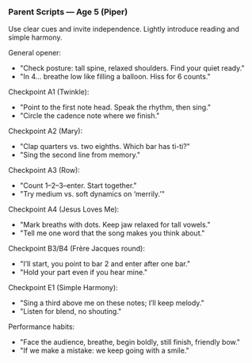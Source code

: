 ### Parent Scripts — Age 5 (Piper)

Use clear cues and invite independence. Lightly introduce reading and simple harmony.

General opener:
- "Check posture: tall spine, relaxed shoulders. Find your quiet ready."
- "In 4… breathe low like filling a balloon. Hiss for 6 counts."

Checkpoint A1 (Twinkle):
- "Point to the first note head. Speak the rhythm, then sing."
- "Circle the cadence note where we finish."

Checkpoint A2 (Mary):
- "Clap quarters vs. two eighths. Which bar has ti-ti?"
- "Sing the second line from memory."

Checkpoint A3 (Row):
- "Count 1–2–3–enter. Start together."
- "Try medium vs. soft dynamics on ‘merrily.’"

Checkpoint A4 (Jesus Loves Me):
- "Mark breaths with dots. Keep jaw relaxed for tall vowels."
- "Tell me one word that the song makes you think about."

Checkpoint B3/B4 (Frère Jacques round):
- "I’ll start, you point to bar 2 and enter after one bar."
- "Hold your part even if you hear mine."

Checkpoint E1 (Simple Harmony):
- "Sing a third above me on these notes; I’ll keep melody."
- "Listen for blend, no shouting."

Performance habits:
- "Face the audience, breathe, begin boldly, still finish, friendly bow."
- "If we make a mistake: we keep going with a smile."


